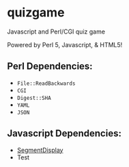 # quizgame
Javascript and Perl/CGI quiz game

Powered by Perl 5, Javascript, & HTML5!

Perl Dependencies:
------------------
* `File::ReadBackwards`
* `CGI`
* `Digest::SHA`
* `YAML`
* `JSON`

Javascript Dependencies:
------------------------
* [SegmentDisplay](http://www.3quarks.com/en/SegmentDisplay/index.html)
* Test

